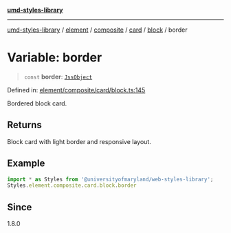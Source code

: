 [**umd-styles-library**](../../../../../../../../README.md)

***

[umd-styles-library](../../../../../../../../modules.md) / [element](../../../../../../../README.md) / [composite](../../../../../README.md) / [card](../../../README.md) / [block](../README.md) / border

# Variable: border

> `const` **border**: [`JssObject`](../../../../../../../../utilities/namespaces/transform/type-aliases/JssObject.md)

Defined in: [element/composite/card/block.ts:145](https://github.com/UMD-Digital/design-system/blob/ed6189804bf5f4c4fcbe5325b54aac33ac48d614/packages/styles/source/element/composite/card/block.ts#L145)

Bordered block card.

## Returns

Block card with light border and responsive layout.

## Example

```typescript
import * as Styles from '@universityofmaryland/web-styles-library';
Styles.element.composite.card.block.border
```

## Since

1.8.0
